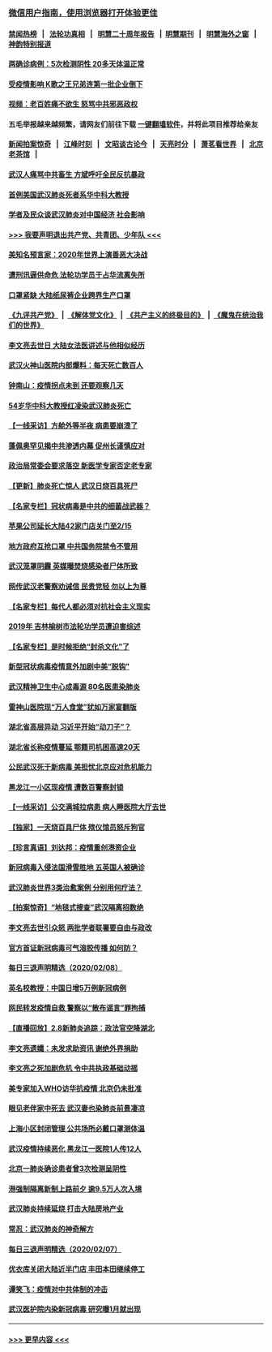 ### [微信用户指南，使用浏览器打开体验更佳](https://github.com/gfw-breaker/banned-news1/blob/master/indexes/wechat-guide.md?t=0)
#### [禁闻热榜](热点新闻.md?t=0)  &nbsp;&nbsp;|&nbsp;&nbsp; [法轮功真相](https://github.com/gfw-breaker/truth/blob/master/README.md?t=0) &nbsp;&nbsp;|&nbsp;&nbsp; [明慧二十周年报告](https://github.com/gfw-breaker/mh-reports/blob/master/README.md?t=0) &nbsp;&nbsp;|&nbsp;&nbsp;[明慧期刊](https://github.com/gfw-breaker/mh-qikan) &nbsp;&nbsp;|&nbsp;&nbsp; [明慧海外之窗](https://github.com/gfw-breaker/mh-news/blob/master/README.md?t=0) &nbsp;&nbsp;|&nbsp;&nbsp; [神韵特别报道](https://github.com/gfw-breaker/mh-news/blob/master/shenyun.md?t=0)
#### [两确诊病例：5次检测阴性 20多天体温正常](../pages/nsc413/n11855576.md?t=02092215) 
#### [受疫情影响 K歌之王兄弟连第一批企业倒下](../pages/nsc413/n11855001.md?t=02092215) 
#### [视频：老百姓痛不欲生 怒骂中共邪恶政权](../pages/nsc413/n11855080.md?t=02092215) 
#### 五毛举报越来越频繁，请网友们前往下载 [一键翻墙软件](https://github.com/gfw-breaker/ssr-accounts)，并将此项目推荐给亲友
#### [新闻拍案惊奇](https://github.com/gfw-breaker/banned-news1/blob/master/pages/link4.md) &nbsp;&nbsp;|&nbsp;&nbsp; [江峰时刻](https://github.com/gfw-breaker/banned-news1/blob/master/pages/link4.md) &nbsp;&nbsp;|&nbsp;&nbsp; [文昭谈古论今](https://github.com/gfw-breaker/banned-news1/blob/master/pages/link4.md) &nbsp;&nbsp;|&nbsp;&nbsp; [天亮时分](https://github.com/gfw-breaker/banned-news1/blob/master/pages/link4.md) &nbsp;&nbsp;|&nbsp;&nbsp; [萧茗看世界](https://github.com/gfw-breaker/banned-news1/blob/master/pages/link4.md) &nbsp;&nbsp;|&nbsp;&nbsp; [北京老茶馆](https://github.com/gfw-breaker/banned-news1/blob/master/pages/link4.md) &nbsp;&nbsp;|&nbsp;&nbsp; 
#### [武汉人痛骂中共畜生 方斌呼吁全民反抗暴政](../pages/nsc413/n11855386.md?t=02092215) 
#### [首例美国武汉肺炎死者系华中科大教授](../pages/nsc413/n11855500.md?t=02092215) 
#### [学者及民众谈武汉肺炎对中国经济 社会影响](../pages/nsc413/n11855475.md?t=02092215) 
#### [>>> 我要声明退出共产党、共青团、少年队 <<<](https://github.com/begood0513/goodnews/blob/master/quit/letter.md) 
#### [美知名预言家：2020年世界上演善恶大决战](../pages/nsc413/n11855418.md?t=02092215) 
#### [遭刑讯逼供命危 法轮功学员于占华流离失所](../pages/nsc413/n11853979.md?t=02092215) 
#### [口罩紧缺 大陆纸尿裤企业跨界生产口罩](../pages/nsc413/n11854879.md?t=02092215) 
#### [《九评共产党》](https://github.com/begood0513/9ping.md/blob/master/README.md) &nbsp;|&nbsp; [《解体党文化》](../../../../jtdwh.md/blob/master/README.md)  &nbsp;|&nbsp; [《共产主义的终极目的》](../../../../gczydzjmd.md/blob/master/README.md) &nbsp;|&nbsp; [《魔鬼在统治我们的世界》](../../../../mgztzwmdsj.md/blob/master/README.md) 
#### [李文亮去世日 大陆女法医讲述与他相似经历](../pages/nsc413/n11855213.md?t=02092215) 
#### [武汉火神山医院内部爆料：每天死亡数百人](../pages/nsc413/n11855017.md?t=02092215) 
#### [钟南山：疫情拐点未到 还要观察几天](../pages/nsc413/n11854504.md?t=02092215) 
#### [54岁华中科大教授红凌染武汉肺炎死亡](../pages/nsc413/n11854889.md?t=02092215) 
#### [【一线采访】方舱外等半夜 病患要崩溃了](../pages/nsc413/n11854786.md?t=02092215) 
#### [蓬佩奥罕见揭中共渗透内幕 促州长谨慎应对](../pages/nsc413/n11854685.md?t=02092215) 
#### [政治局常委会要求落空 新医学专家否定老专家](../pages/nsc413/n11852540.md?t=02092215) 
#### [【更新】肺炎死亡惊人 武汉日烧百具死尸](../pages/nsc413/n11801312.md?t=02092215) 
#### [【名家专栏】冠状病毒是中共的细菌战武器？](../pages/nsc413/n11854546.md?t=02092215) 
#### [苹果公司延长大陆42家门店关门至2/15](../pages/nsc413/n11854605.md?t=02092215) 
#### [地方政府互抢口罩 中共国务院禁令不管用](../pages/nsc413/n11854459.md?t=02092215) 
#### [武汉笼罩阴霾 英媒曝焚烧感染者尸体所致](../pages/nsc413/n11854482.md?t=02092215) 
#### [网传武汉老警察劝诫信 民贵党轻 勿以上为尊](../pages/nsc413/n11854494.md?t=02092215) 
#### [【名家专栏】每代人都必须对抗社会主义现实](../pages/nsc413/n11831412.md?t=02092215) 
#### [2019年 吉林榆树市法轮功学员遭迫害综述](../pages/nsc413/n11849574.md?t=02092215) 
#### [【名家专栏】是时候拒绝“封杀文化”了](../pages/nsc413/n11814093.md?t=02092215) 
#### [新型冠状病毒疫情意外加剧中美“脱钩”](../pages/nsc413/n11854475.md?t=02092215) 
#### [武汉精神卫生中心成毒源 80名医患染肺炎](../pages/nsc413/n11854415.md?t=02092215) 
#### [雷神山医院现“万人食堂”犹如万家宴翻版](../pages/nsc413/n11854454.md?t=02092215) 
#### [湖北省高层异动 习近平开始“动刀子”？](../pages/nsc413/n11854313.md?t=02092215) 
#### [湖北省长称疫情蔓延 鄂籍司机困高速20天](../pages/nsc413/n11854382.md?t=02092215) 
#### [公民武汉死于新病毒 美担忧北京应对危机能力](../pages/nsc413/n11854331.md?t=02092215) 
#### [黑龙江一小区现疫情 遭数百警察封锁](../pages/nsc413/n11854347.md?t=02092215) 
#### [【一线采访】公交满城拉病患 病人睡医院大厅去世](../pages/nsc413/n11854322.md?t=02092215) 
#### [【独家】一天烧百具尸体 殡仪馆员怒斥狗官](../pages/nsc413/n11853323.md?t=02092215) 
#### [【珍言真语】刘达邦：疫情重创港资企业](../pages/nsc413/n11854274.md?t=02092215) 
#### [新冠病毒入侵法国滑雪胜地 五英国人被确诊](../pages/nsc413/n11854307.md?t=02092215) 
#### [武汉肺炎世界3类治愈案例 分别用何疗法？](../pages/nsc413/n11854231.md?t=02092215) 
#### [【拍案惊奇】“地毯式搜查”武汉隔离招数绝](../pages/nsc413/n11853334.md?t=02092215) 
#### [李文亮去世引众怒 两批学者联署要自由与政改](../pages/nsc413/n11854100.md?t=02092215) 
#### [官方首证新冠病毒可气溶胶传播 如何防？](../pages/nsc413/n11854210.md?t=02092215) 
#### [每日三退声明精选（2020/02/08）](../pages/nsc413/n11854227.md?t=02092215) 
#### [英名校教授：中国日增5万例新冠病例](../pages/nsc413/n11854174.md?t=02092215) 
#### [网民转发疫情自救 警察以“散布谣言”罪拘捕](../pages/nsc413/n11854110.md?t=02092215) 
#### [【直播回放】2.8新肺炎追踪：政法官空降湖北](../pages/nsc413/n11854028.md?t=02092215) 
#### [李文亮遗孀：未发求助资讯 谢绝外界捐助](../pages/nsc413/n11854067.md?t=02092215) 
#### [李文亮之死加剧危机 令中共执政基础动摇](../pages/nsc413/n11854003.md?t=02092215) 
#### [美专家加入WHO访华抗疫情 北京仍未批准](../pages/nsc413/n11854043.md?t=02092215) 
#### [眼见老伴家中死去 武汉妻也染肺炎前景凄凉](../pages/nsc413/n11854040.md?t=02092215) 
#### [上海小区封闭管理 公共场所必戴口罩测体温](../pages/nsc413/n11853846.md?t=02092215) 
#### [武汉疫情持续恶化 黑龙江一医院1人传12人](../pages/nsc413/n11853839.md?t=02092215) 
#### [北京一肺炎确诊患者曾3次检测呈阴性](../pages/nsc413/n11853772.md?t=02092215) 
#### [港强制隔离新制上路前夕 逾9.5万人次入境](../pages/nsc413/n11853708.md?t=02092215) 
#### [武汉肺炎持续延烧 打击大陆房地产业](../pages/nsc413/n11853405.md?t=02092215) 
#### [常忍：武汉肺炎的神奇解方](../pages/nsc413/n11853413.md?t=02092215) 
#### [每日三退声明精选（2020/02/07）](../pages/nsc413/n11853462.md?t=02092215) 
#### [优衣库关闭大陆近半门店 丰田本田继续停工](../pages/nsc413/n11853213.md?t=02092215) 
#### [谭笑飞：疫情对中共体制的冲击](../pages/nsc413/n11853341.md?t=02092215) 
#### [武汉医护院内染新冠病毒 研究曝1月就出现](../pages/nsc413/n11852928.md?t=02092215) 

----
#### [ >>> 更早内容 <<< ](../indexes/nsc413-earlier.md)
